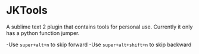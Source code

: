 JKTools
=======

A sublime text 2 plugin that contains tools for personal use. Currently it only has a python function jumper.

-Use `super+alt+n` to skip forward
-Use `super+alt+shift+n` to skip backward
